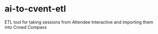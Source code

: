 # ai-to-cvent-etl
ETL tool for taking sessions from Attendee Interactive and importing them into Crowd Compass
